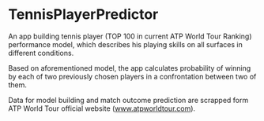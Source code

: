 # TennisPlayerPredictor

An app building tennis player (TOP 100 in current ATP World Tour Ranking) performance model, which describes his playing skills on all surfaces in different conditions.

Based on aforementioned model, the app calculates probability of winning by each of two previously chosen players in a confrontation between two of them.

Data for model building and match outcome prediction are scrapped form ATP World Tour official website (www.atpworldtour.com).



